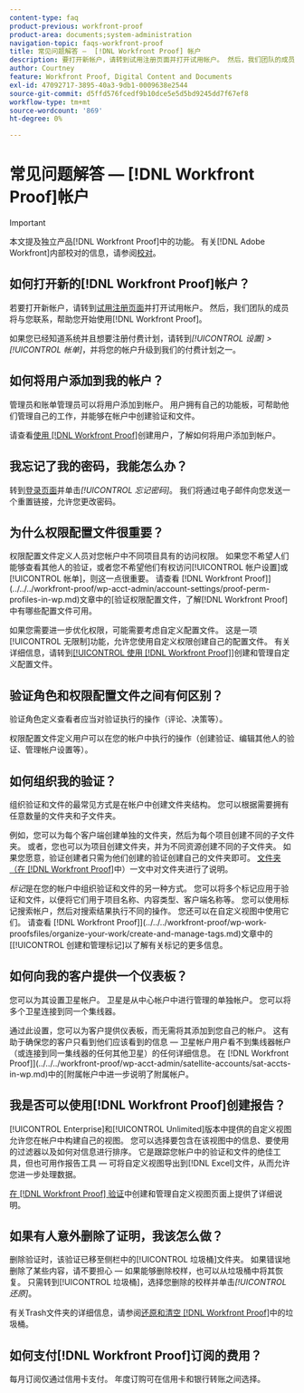 ```yaml
---
content-type: faq
product-previous: workfront-proof
product-area: documents;system-administration
navigation-topic: faqs-workfront-proof
title: 常见问题解答 —  [!DNL Workfront Proof] 帐户
description: 要打开新帐户，请转到试用注册页面并打开试用帐户。 然后，我们团队的成员将与您联系，帮助您开始使用 [!DNL Workfront Proof]。
author: Courtney
feature: Workfront Proof, Digital Content and Documents
exl-id: 47092717-3895-40a3-9db1-0009638e2544
source-git-commit: d5ffd576fcedf9b10dce5e5d5bd9245dd7f67ef8
workflow-type: tm+mt
source-wordcount: '869'
ht-degree: 0%

---
```


# 常见问题解答 — [!DNL Workfront Proof]帐户

>[!IMPORTANT]
>
>本文提及独立产品[!DNL Workfront Proof]中的功能。 有关[!DNL Adobe Workfront]内部校对的信息，请参阅[校对](../../../review-and-approve-work/proofing/proofing.md)。

## 如何打开新的[!DNL Workfront Proof]帐户？

若要打开新帐户，请转到[试用注册页面](https://www.proofhq.com/html/free-trial.html)并打开试用帐户。 然后，我们团队的成员将与您联系，帮助您开始使用[!DNL Workfront Proof]。

如果您已经知道系统并且想要注册付费计划，请转到&#x200B;*[!UICONTROL 设置]* *>* *[!UICONTROL 帐单]*，并将您的帐户升级到我们的付费计划之一。

## 如何将用户添加到我的帐户？

管理员和账单管理员可以将用户添加到帐户。 用户拥有自己的功能板，可帮助他们管理自己的工作，并能够在帐户中创建验证和文件。

请查看[使用 [!DNL Workfront Proof]](../../../workfront-proof/wp-mnguserscontacts/users/create-users.md)创建用户，了解如何将用户添加到帐户。

## 我忘记了我的密码，我能怎么办？

转到[登录页面](https://app.proofhq.com/login)并单击&#x200B;*[!UICONTROL 忘记密码]*。 我们将通过电子邮件向您发送一个重置链接，允许您更改密码。

## 为什么权限配置文件很重要？

权限配置文件定义人员对您帐户中不同项目具有的访问权限。 如果您不希望人们能够查看其他人的验证，或者您不希望他们有权访问[!UICONTROL 帐户设置]或[!UICONTROL 帐单]，则这一点很重要。 请查看 [!DNL Workfront Proof]](../../../workfront-proof/wp-acct-admin/account-settings/proof-perm-profiles-in-wp.md)文章中的[验证权限配置文件，了解[!DNL Workfront Proof]中有哪些配置文件可用。

如果您需要进一步优化权限，可能需要考虑自定义配置文件。 这是一项[!UICONTROL 无限制]功能，允许您使用自定义权限创建自己的配置文件。 有关详细信息，请转到[[!UICONTROL 使用 [!DNL Workfront Proof]]](../../../workfront-proof/wp-mnguserscontacts/users/create-and-manage-custom-profiles.md)创建和管理自定义配置文件。

## 验证角色和权限配置文件之间有何区别？

验证角色定义查看者应当对验证执行的操作（评论、决策等）。

权限配置文件定义用户可以在您的帐户中执行的操作（创建验证、编辑其他人的验证、管理帐户设置等）。

## 如何组织我的验证？

组织验证和文件的最常见方式是在帐户中创建文件夹结构。 您可以根据需要拥有任意数量的文件夹和子文件夹。

例如，您可以为每个客户端创建单独的文件夹，然后为每个项目创建不同的子文件夹。 或者，您也可以为项目创建文件夹，并为不同资源创建不同的子文件夹。 如果您愿意，验证创建者只需为他们创建的验证创建自己的文件夹即可。 [文件夹（在 [!DNL Workfront Proof]](../../../workfront-proof/wp-work-proofsfiles/organize-your-work/folders.md)中）一文中对文件夹进行了说明。

*标记*&#x200B;是在您的帐户中组织验证和文件的另一种方式。 您可以将多个标记应用于验证和文件，以便将它们用于项目名称、内容类型、客户端名称等。 您可以使用标记搜索帐户，然后对搜索结果执行不同的操作。 您还可以在自定义视图中使用它们。 请查看 [!DNL Workfront Proof]](../../../workfront-proof/wp-work-proofsfiles/organize-your-work/create-and-manage-tags.md)文章中的[[!UICONTROL 创建和管理标记]以了解有关标记的更多信息。

## 如何向我的客户提供一个仪表板？

您可以为其设置卫星帐户。 卫星是从中心帐户中进行管理的单独帐户。 您可以将多个卫星连接到同一个集线器。

通过此设置，您可以为客户提供仪表板，而无需将其添加到您自己的帐户。 这有助于确保您的客户只看到他们应该看到的信息 — 卫星帐户用户看不到集线器帐户（或连接到同一集线器的任何其他卫星）的任何详细信息。 在 [!DNL Workfront Proof]](../../../workfront-proof/wp-acct-admin/satellite-accounts/sat-accts-in-wp.md)中的[附属帐户中进一步说明了附属帐户。

## 我是否可以使用[!DNL Workfront Proof]创建报告？

[!UICONTROL Enterprise]和[!UICONTROL Unlimited]版本中提供的自定义视图允许您在帐户中构建自己的视图。 您可以选择要包含在该视图中的信息、要使用的过滤器以及如何对信息进行排序。 它是跟踪您帐户中的验证和文件的绝佳工具，但也可用作报告工具 — 可将自定义视图导出到[!DNL Excel]文件，从而允许您进一步处理数据。

[在 [!DNL Workfront Proof] 验证](../../../workfront-proof/wp-work-proofsfiles/manage-your-work/create-and-manage-custom-views.md)中创建和管理自定义视图页面上提供了详细说明。

## 如果有人意外删除了证明，我该怎么做？

删除验证时，该验证已移至侧栏中的[!UICONTROL 垃圾桶]文件夹。 如果错误地删除了某些内容，请不要担心 — 如果能够删除校样，也可以从垃圾桶中将其恢复。 只需转到[!UICONTROL 垃圾桶]，选择您删除的校样并单击&#x200B;*[!UICONTROL 还原]*。

有关Trash文件夹的详细信息，请参阅[还原和清空 [!DNL Workfront Proof]](../../../workfront-proof/wp-work-proofsfiles/manage-your-work/restore-and-empty-trash.md)中的垃圾桶。

## 如何支付[!DNL Workfront Proof]订阅的费用？

每月订阅仅通过信用卡支付。 年度订购可在信用卡和银行转账之间选择。<!--Visit the [Account Payment in [!DNL Workfront Proof]](../../../workfront-proof/wp-billingsettings/manage-your-billing/acct-payment-in-wp.md) help page for additional information.-->
